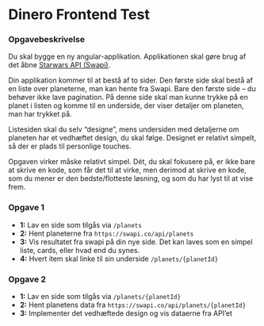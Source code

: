 # Dinero Frontend Test

### Opgavebeskrivelse
Du skal bygge en ny angular-applikation. Applikationen skal gøre brug af det åbne [Starwars API (Swapi)](https://swapi.co/).

Din applikation kommer til at bestå af to sider. Den første side skal bestå af en liste over planeterne, man kan hente fra Swapi. Bare den første side – du behøver ikke lave pagination. På denne side skal man kunne trykke på en planet i listen og komme til en underside, der viser detaljer om planeten, man har trykket på.

Listesiden skal du selv “designe”, mens undersiden med detaljerne om planeten har et vedhæftet design, du skal følge. Designet er relativt simpelt, så der er plads til personlige touches.

Opgaven virker måske relativt simpel. Dét, du skal fokusere på, er ikke bare at skrive en kode, som får det til at virke, men derimod at skrive en kode, som du mener er den bedste/flotteste løsning, og som du har lyst til at vise frem.

### Opgave 1
- **1:** Lav en side som tilgås via `/planets`
- **2:** Hent planeterne fra `https://swapi.co/api/planets`
- **3:** Vis resultatet fra swapi på din nye side. Det kan laves som en simpel liste, cards, eller hvad end du synes.
- **4:** Hvert item skal linke til sin underside `/planets/{planetId}`

### Opgave 2
- **1:** Lav en side som tilgås via `/planets/{planetId}`
- **2:** Hent planetens data fra `https://swapi.co/api/planets/{planetId}`
- **3:** Implementer det vedhæftede design og vis dataerne fra API’et
